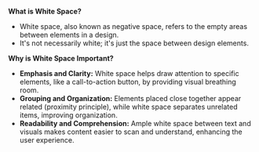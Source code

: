 
**What is White Space?**
- White space, also known as negative space, refers to the empty areas between elements in a design.
- It's not necessarily white; it's just the space between design elements.

**Why is White Space Important?**
- **Emphasis and Clarity:** White space helps draw attention to specific elements, like a call-to-action button, by providing visual breathing room.
- **Grouping and Organization:** Elements placed close together appear related (proximity principle), while white space separates unrelated items, improving organization.
- **Readability and Comprehension:** Ample white space between text and visuals makes content easier to scan and understand, enhancing the user experience.
